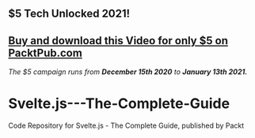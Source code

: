 ## $5 Tech Unlocked 2021!
[Buy and download this Video for only $5 on PacktPub.com](https://www.packtpub.com/product/svelte-js-the-complete-guide-video/9781838988937)
-----
*The $5 campaign         runs from __December 15th 2020__ to __January 13th 2021.__*

# Svelte.js---The-Complete-Guide
Code Repository for Svelte.js - The Complete Guide, published by Packt
